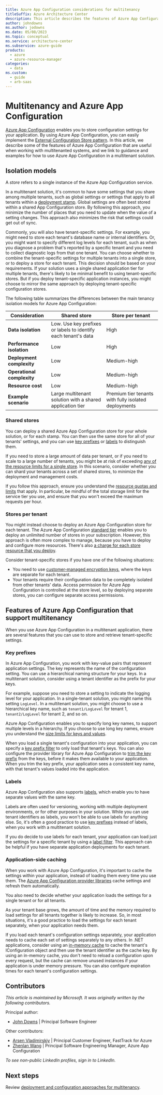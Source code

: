 ```yaml
---
title: Azure App Configuration considerations for multitenancy
titleSuffix: Azure Architecture Center
description: This article describes the features of Azure App Configuration that are useful when working with multitenanted systems, and it provides links to guidance and examples.
author: johndowns
ms.author: jodowns
ms.date: 05/08/2023
ms.topic: conceptual
ms.service: architecture-center
ms.subservice: azure-guide
products:
  - azure
  - azure-resource-manager
categories:
  - data
ms.custom:
  - guide
  - arb-saas
---
```


# Multitenancy and Azure App Configuration

[Azure App Configuration](/azure/azure-app-configuration/overview) enables you to store configuration settings for your application. By using Azure App Configuration, you can easily implement the [External Configuration Store pattern](../../../patterns/external-configuration-store.yml). In this article, we describe some of the features of Azure App Configuration that are useful when working with multitenanted systems, and we link to guidance and examples for how to use Azure App Configuration in a multitenant solution.

## Isolation models

A *store* refers to a single instance of the Azure App Configuration service.

In a multitenant solution, it's common to have some settings that you share among multiple tenants, such as global settings or settings that apply to all tenants within a [deployment stamp](../approaches/overview.yml#deployment-stamps-pattern). Global settings are often best stored within a shared App Configuration store. By following this approach, you minimize the number of places that you need to update when the value of a setting changes. This approach also minimizes the risk that settings could get out of sync.

Commonly, you will also have tenant-specific settings. For example, you might need to store each tenant's database name or internal identifiers. Or, you might want to specify different log levels for each tenant, such as when you diagnose a problem that's reported by a specific tenant and you need to collect diagnostic logs from that one tenant. You can choose whether to combine the tenant-specific settings for multiple tenants into a single store, or to deploy a store for each tenant. This decision should be based on your requirements. If your solution uses a single shared application tier for multiple tenants, there's likely to be minimal benefit to using tenant-specific stores. But if you deploy tenant-specific application instances, you might choose to mirror the same approach by deploying tenant-specific configuration stores.

The following table summarizes the differences between the main tenancy isolation models for Azure App Configuration:

| Consideration | Shared store | Store per tenant |
|---|---|---|
| **Data isolation** | Low. Use key prefixes or labels to identify each tenant's data | High |
| **Performance isolation** | Low | High |
| **Deployment complexity** | Low | Medium-high |
| **Operational complexity** | Low | Medium-high |
| **Resource cost** | Low | Medium-high |
| **Example scenario** | Large multitenant solution with a shared application tier | Premium tier tenants with fully isolated deployments |

### Shared stores

You can deploy a shared Azure App Configuration store for your whole solution, or for each stamp. You can then use the same store for all of your tenants' settings, and you can use [key prefixes](#key-prefixes) or [labels](#labels) to distinguish them.

If you need to store a large amount of data per tenant, or if you need to scale to a large number of tenants, you might be at risk of exceeding [any of the resource limits for a single store](/azure/azure-resource-manager/management/azure-subscription-service-limits#azure-app-configuration). In this scenario, consider whether you can shard your tenants across a set of shared stores, to minimize the deployment and management costs.

If you follow this approach, ensure you understand the [resource quotas and limits](/azure/azure-resource-manager/management/azure-subscription-service-limits#azure-app-configuration) that apply. In particular, be mindful of the total storage limit for the service tier you use, and ensure that you won't exceed the maximum requests per hour.

### Stores per tenant

You might instead choose to deploy an Azure App Configuration store for each tenant. The Azure App Configuration [standard tier](/azure/azure-app-configuration/faq#which-app-configuration-tier-should-i-use) enables you to deploy an unlimited number of stores in your subscription. However, this approach is often more complex to manage, because you have to deploy and configure more resources. There's also [a charge for each store resource that you deploy](https://azure.microsoft.com/pricing/details/app-configuration/#pricing).

Consider tenant-specific stores if you have one of the following situations:

- You need to use [customer-managed encryption keys](/azure/azure-app-configuration/concept-customer-managed-keys), where the keys are separate for each tenant.
- Your tenants require their configuration data to be completely isolated from other tenants' data. Access permission for Azure App Configuration is controlled at the store level, so by deploying separate stores, you can configure separate access permissions.

## Features of Azure App Configuration that support multitenancy

When you use Azure App Configuration in a multitenant application, there are several features that you can use to store and retrieve tenant-specific settings.

### Key prefixes

In Azure App Configuration, you work with key-value pairs that represent application settings. The key represents the name of the configuration setting. You can use a hierarchical naming structure for your keys. In a multitenant solution, consider using a tenant identifier as the prefix for your keys.

For example, suppose you need to store a setting to indicate the logging level for your application. In a single-tenant solution, you might name this setting `LogLevel`. In a multitenant solution, you might choose to use a hierarchical key name, such as `tenant1/LogLevel` for tenant 1, `tenant2/LogLevel` for tenant 2, and so on.

Azure App Configuration enables you to specify long key names, to support multiple levels in a hierarchy. If you choose to use long key names, ensure you understand the [size limits for keys and values](/azure/azure-app-configuration/concept-key-value#keys).

When you load a single tenant's configuration into your application, you can specify a [key prefix filter](/dotnet/api/microsoft.extensions.configuration.azureappconfiguration.azureappconfigurationoptions.select#parameters) to only load that tenant's keys. You can also configure the provider library for Azure App Configuration to [trim the key prefix](/dotnet/api/microsoft.extensions.configuration.azureappconfiguration.azureappconfigurationoptions.trimkeyprefix#microsoft-extensions-configuration-azureappconfiguration-azureappconfigurationoptions-trimkeyprefix(system-string)) from the keys, before it makes them available to your application. When you trim the key prefix, your application sees a consistent key name, with that tenant's values loaded into the application.

### Labels

Azure App Configuration also supports [labels](/azure/azure-app-configuration/concept-key-value#label-keys), which enable you to have separate values with the same key.

Labels are often used for versioning, working with multiple deployment environments, or for other purposes in your solution. While you can use tenant identifiers as labels, you won't be able to use labels for anything else. So, it's often a good practice to use [key prefixes](#key-prefixes) instead of labels, when you work with a multitenant solution.

If you do decide to use labels for each tenant, your application can load just the settings for a specific tenant by using a [label filter](/dotnet/api/microsoft.extensions.configuration.azureappconfiguration.azureappconfigurationoptions.select#parameters). This approach can be helpful if you have separate application deployments for each tenant.

### Application-side caching

When you work with Azure App Configuration, it's important to cache the settings within your application, instead of loading them every time you use them. The [Azure App Configuration provider libraries](/azure/azure-app-configuration/overview#use-app-configuration) cache settings and refresh them automatically.

You also need to decide whether your application loads the settings for a single tenant or for all tenants.

As your tenant base grows, the amount of time and the memory required to load settings for all tenants together is likely to increase. So, in most situations, it's a good practice to load the settings for each tenant separately, when your application needs them.

If you load each tenant's configuration settings separately, your application needs to cache each set of settings separately to any others. In .NET applications, consider using an [in-memory cache](/aspnet/core/performance/caching/memory) to cache the tenant's IConfiguration object and then use the tenant identifier as the cache key. By using an in-memory cache, you don't need to reload a configuration upon every request, but the cache can remove unused instances if your application is under memory pressure. You can also configure expiration times for each tenant's configuration settings.

## Contributors

*This article is maintained by Microsoft. It was originally written by the following contributors.*

Principal author:

 * [John Downs](https://linkedin.com/in/john-downs) | Principal Software Engineer

Other contributors:

 * [Arsen Vladimirskiy](https://linkedin.com/in/arsenv) | Principal Customer Engineer, FastTrack for Azure
 * [Zhenlan Wang](https://www.linkedin.com/in/zhenlanwang) | Principal Software Engineering Manager, Azure App Configuration

*To see non-public LinkedIn profiles, sign in to LinkedIn.*

## Next steps

Review [deployment and configuration approaches for multitenancy](../approaches/deployment-configuration.yml).
